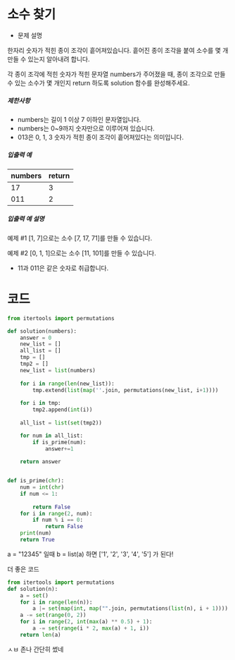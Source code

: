 # 소수 찾기

- 문제 설명

한자리 숫자가 적힌 종이 조각이 흩어져있습니다. 흩어진 종이 조각을 붙여 소수를 몇 개 만들 수 있는지 알아내려 합니다.

각 종이 조각에 적힌 숫자가 적힌 문자열 numbers가 주어졌을 때, 종이 조각으로 만들 수 있는 소수가 몇 개인지 return 하도록 solution 함수를 완성해주세요.

##### 제한사항

- numbers는 길이 1 이상 7 이하인 문자열입니다.
- numbers는 0~9까지 숫자만으로 이루어져 있습니다.
- 013은 0, 1, 3 숫자가 적힌 종이 조각이 흩어져있다는 의미입니다.

##### 입출력 예

| numbers | return |
| ------- | ------ |
| 17      | 3      |
| 011     | 2      |

##### 입출력 예 설명

예제 #1
[1, 7]으로는 소수 [7, 17, 71]를 만들 수 있습니다.

예제 #2
[0, 1, 1]으로는 소수 [11, 101]를 만들 수 있습니다.

- 11과 011은 같은 숫자로 취급합니다.



# 코드

```python
from itertools import permutations

def solution(numbers):
    answer = 0
    new_list = []
    all_list = []
    tmp = []
    tmp2 = []
    new_list = list(numbers)
    
    for i in range(len(new_list)):
        tmp.extend(list(map(''.join, permutations(new_list, i+1))))         
    
    for i in tmp:
        tmp2.append(int(i))
        
    all_list = list(set(tmp2))        

    for num in all_list:
        if is_prime(num):
            answer+=1
            
    return answer


def is_prime(chr):
    num = int(chr)
    if num <= 1:
        
        return False 
    for i in range(2, num):
        if num % i == 0:
            return False 
    print(num)
    return True
```



a = "12345" 일때 b = list(a) 하면 ['1', '2', '3', '4', '5'] 가 된다!



더 좋은 코드

```python
from itertools import permutations
def solution(n):
    a = set()
    for i in range(len(n)):
        a |= set(map(int, map("".join, permutations(list(n), i + 1))))
    a -= set(range(0, 2))
    for i in range(2, int(max(a) ** 0.5) + 1):
        a -= set(range(i * 2, max(a) + 1, i))
    return len(a)
```

ㅅㅂ 존나 간단히 썼네 